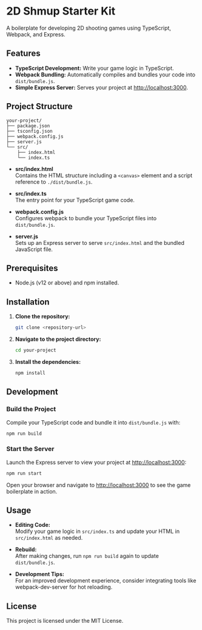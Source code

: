 # 2D Shmup Starter Kit

A boilerplate for developing 2D shooting games using TypeScript, Webpack, and Express.

## Features

- **TypeScript Development:** Write your game logic in TypeScript.
- **Webpack Bundling:** Automatically compiles and bundles your code into `dist/bundle.js`.
- **Simple Express Server:** Serves your project at [http://localhost:3000](http://localhost:3000).

## Project Structure

```
your-project/
├── package.json
├── tsconfig.json
├── webpack.config.js
├── server.js
└── src/
    ├── index.html
    └── index.ts
```

- **src/index.html**  
  Contains the HTML structure including a `<canvas>` element and a script reference to `./dist/bundle.js`.

- **src/index.ts**  
  The entry point for your TypeScript game code.

- **webpack.config.js**  
  Configures webpack to bundle your TypeScript files into `dist/bundle.js`.

- **server.js**  
  Sets up an Express server to serve `src/index.html` and the bundled JavaScript file.

## Prerequisites

- Node.js (v12 or above) and npm installed.

## Installation

1. **Clone the repository:**

   ```bash
   git clone <repository-url>
   ```

2. **Navigate to the project directory:**

   ```bash
   cd your-project
   ```

3. **Install the dependencies:**

   ```bash
   npm install
   ```

## Development

### Build the Project

Compile your TypeScript code and bundle it into `dist/bundle.js` with:

```bash
npm run build
```

### Start the Server

Launch the Express server to view your project at [http://localhost:3000](http://localhost:3000):

```bash
npm run start
```

Open your browser and navigate to [http://localhost:3000](http://localhost:3000) to see the game boilerplate in action.

## Usage

- **Editing Code:**  
  Modify your game logic in `src/index.ts` and update your HTML in `src/index.html` as needed.

- **Rebuild:**  
  After making changes, run `npm run build` again to update `dist/bundle.js`.

- **Development Tips:**  
  For an improved development experience, consider integrating tools like webpack-dev-server for hot reloading.

## License

This project is licensed under the MIT License.
